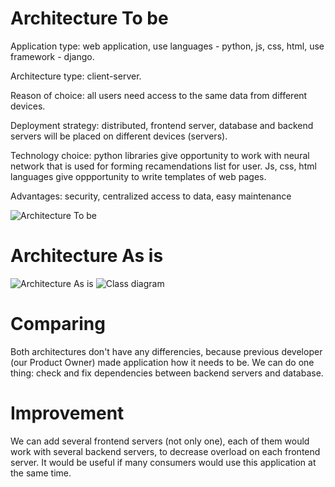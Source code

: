 # Architecture To be  

Application type: web application, use languages - python, js, css, html, use framework - django.    

Architecture type: client-server.  

Reason of choice: all users need access to the same data from different devices.  

Deployment strategy: distributed, frontend server, database and backend servers will be placed on different devices (servers).  

Technology choice: python libraries give opportunity to work with neural network that is used for forming recamendations list for user. Js, css, html languages give oppportunity to write templates of web pages.  

Advantages: security, centralized access to data, easy maintenance  

![Architecture To be](https://github.com/L1ttl3S1st3r/wannait/blob/master/Documents/Design/ComponentsAndDeployment/components.jpg)

# Architecture As is  

![Architecture As is](https://github.com/L1ttl3S1st3r/wannait/blob/master/Documents/Design/ComponentsAndDeployment/components.jpg)
![Class diagram](https://github.com/L1ttl3S1st3r/wannait/blob/master/Documents/Design/Class/classes.jpeg)

# Comparing

Both architectures don't have any differencies, because previous developer (our Product Owner) made application how it needs to be. We can do one thing: check and fix dependencies between backend servers and database.

# Improvement

We can add several frontend servers (not only one), each of them would work with several backend servers, to decrease overload on each frontend server. It would be useful if many consumers would use this application at the same time.
